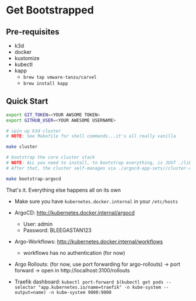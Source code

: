 # Get Bootstrapped

## Pre-requisites

- k3d
- docker
- kustomize
- kubectl
- kapp
  - `brew tap vmware-tanzu/carvel`
  - `brew install kapp`

## Quick Start

```bash
export GIT_TOKEN=<YOUR AWSOME TOKEN>
export GITHUB_USER=<YOUR AWESOME USERNAME>

# spin up k3d cluster
# NOTE: See Makefile for shell commands...it's all really vanilla

make cluster

# bootstrap the core cluster stack
# NOTE: ALL you need to install, to bootstrap everything, is JUST ./lib/bootstrap/apps/autobootstrap-manifest.yaml
# After that, the cluster self-manages via ./argocd-app-sets//cluster-resources

make bootstrap-argocd

```

That's it. Everything else happens all on its own

- Make sure you have `kubernetes.docker.internal` in your `/etc/hosts`

- ArgoCD: http://kubernetes.docker.internal/argocd

  - User:     admin
  - Password: BLEEGASTAN123

- Argo-Workflows: http://kubernetes.docker.internal/workflows

  - workflows has no authentication (for now)

- Argo Rollouts: (for now, use port forwarding for argo-rollouts) -> port forward -> open in http://localhost:3100/rollouts

- Traefik dashboard: `kubectl port-forward $(kubectl get pods --selector "app.kubernetes.io/name=traefik" -n kube-system --output=name) -n kube-system 9000:9000`
